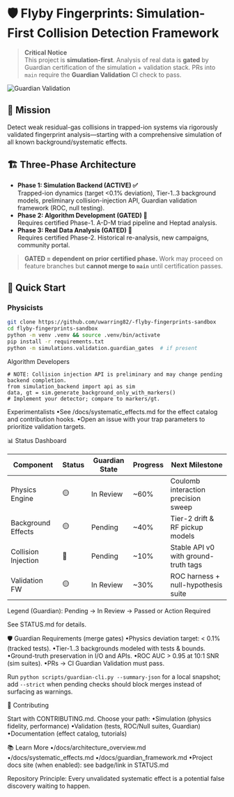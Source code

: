 # 🛡️ Flyby Fingerprints: Simulation-First Collision Detection Framework

> **Critical Notice**  
> This project is **simulation-first**. Analysis of real data is **gated** by Guardian certification of the simulation + validation stack. PRs into `main` require the **Guardian Validation** CI check to pass.

![Guardian Validation](https://github.com/uwarring82/-flyby-fingerprints-sandbox/actions/workflows/guardian-validation.yml/badge.svg)

## 🎯 Mission
Detect weak residual-gas collisions in trapped-ion systems via rigorously validated fingerprint analysis—starting with a comprehensive simulation of all known background/systematic effects.

## 🏗️ Three-Phase Architecture

- **Phase 1: Simulation Backend (ACTIVE) ✅**  
  Trapped-ion dynamics (target <0.1% deviation), Tier-1..3 background models, preliminary collision-injection API, Guardian validation framework (ROC, null testing).
- **Phase 2: Algorithm Development (GATED) 🔗**  
  Requires certified Phase-1. A-D-M triad pipeline and Heptad analysis.
- **Phase 3: Real Data Analysis (GATED) 🔗**  
  Requires certified Phase-2. Historical re-analysis, new campaigns, community portal.

> **GATED = dependent on prior certified phase.** Work may proceed on feature branches but **cannot merge to `main`** until certification passes.

## 🚀 Quick Start

### Physicists
```bash
git clone https://github.com/uwarring82/-flyby-fingerprints-sandbox
cd flyby-fingerprints-sandbox
python -m venv .venv && source .venv/bin/activate
pip install -r requirements.txt
python -m simulations.validation.guardian_gates  # if present
```

Algorithm Developers

```
# NOTE: Collision injection API is preliminary and may change pending backend completion.
from simulation_backend import api as sim
data, gt = sim.generate_background_only_with_markers()
# Implement your detector; compare to markers/gt.
```

Experimentalists
•See /docs/systematic_effects.md for the effect catalog and contribution hooks.
•Open an issue with your trap parameters to prioritize validation targets.

📊 Status Dashboard

| Component | Status | Guardian State | Progress | Next Milestone |
| --- | --- | --- | --- | --- |
| Physics Engine | 🟡 | In Review | ~60% | Coulomb interaction precision sweep |
| Background Effects | 🟡 | Pending | ~40% | Tier-2 drift & RF pickup models |
| Collision Injection | 🔴 | Pending | ~10% | Stable API v0 with ground-truth tags |
| Validation FW | 🟡 | In Review | ~30% | ROC harness + null-hypothesis suite |

Legend (Guardian): Pending → In Review → Passed or Action Required

See STATUS.md for details.

🛡️ Guardian Requirements (merge gates)
•Physics deviation target: < 0.1% (tracked tests).
•Tier-1..3 backgrounds modeled with tests & bounds.
•Ground-truth preservation in I/O and APIs.
•ROC AUC > 0.95 at 10:1 SNR (sim suites).
•PRs → CI Guardian Validation must pass.

Run `python scripts/guardian-cli.py --summary-json` for a local snapshot; add
`--strict` when pending checks should block merges instead of surfacing as
warnings.

🤝 Contributing

Start with CONTRIBUTING.md. Choose your path:
•Simulation (physics fidelity, performance)
•Validation (tests, ROC/Null suites, Guardian)
•Documentation (effect catalog, tutorials)

📚 Learn More
•/docs/architecture_overview.md
•/docs/systematic_effects.md
•/docs/guardian_framework.md
•Project docs site (when enabled): see badge/link in STATUS.md

Repository Principle:
Every unvalidated systematic effect is a potential false discovery waiting to happen.
